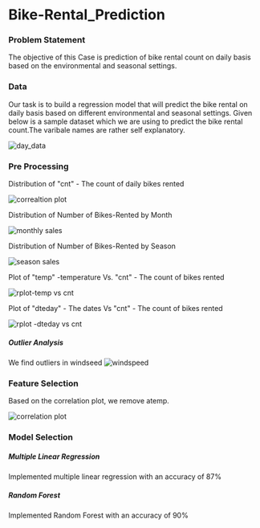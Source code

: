 # Bike-Rental_Prediction
### Problem Statement 
The objective of this Case is  prediction of bike rental count on daily basis based on the environmental and seasonal settings.

### Data
Our task is to build a regression model that will predict the bike rental on daily basis based on different environmental and seasonal settings. Given below is a sample dataset which we are using to predict the bike rental count.The varibale names are rather self explanatory.

![day_data](https://user-images.githubusercontent.com/20225277/46469294-9cb53580-c7f0-11e8-991c-fc4d40246367.png)

### Pre Processing
Distribution of "cnt"  - The count of daily bikes rented

![correaltion plot](https://user-images.githubusercontent.com/20225277/46470014-d0915a80-c7f2-11e8-99f7-a2ed7c98e636.png)

Distribution of Number of Bikes-Rented by Month

![monthly sales](https://user-images.githubusercontent.com/20225277/46470632-f15aaf80-c7f4-11e8-8483-541c12642af3.png)

Distribution of Number of Bikes-Rented by Season

![season sales](https://user-images.githubusercontent.com/20225277/46470527-945ef980-c7f4-11e8-97fc-a21341b56983.png)

Plot of "temp" -temperature Vs. "cnt" - The count of bikes rented

![rplot-temp vs cnt](https://user-images.githubusercontent.com/20225277/46470855-b73ddd80-c7f5-11e8-9f60-517a50a2c40d.png)

Plot of "dteday" - The dates Vs "cnt" - The count of bikes rented

![rplot -dteday vs cnt](https://user-images.githubusercontent.com/20225277/46470883-d0468e80-c7f5-11e8-8033-56d34dade2f3.png)

##### Outlier Analysis
We find outliers in windseed 
![windspeed](https://user-images.githubusercontent.com/20225277/46470648-00d9f880-c7f5-11e8-8f78-a3535991ee03.png)

### Feature Selection
Based on the correlation plot, we remove atemp.

![correlation plot](https://user-images.githubusercontent.com/20225277/46470825-9bd2d280-c7f5-11e8-9c9a-4c5d5d570f34.png)

### Model Selection
##### Multiple Linear Regression
Implemented multiple linear regression with an accuracy of 87%

##### Random Forest
Implemented Random Forest with an accuracy of 90%

